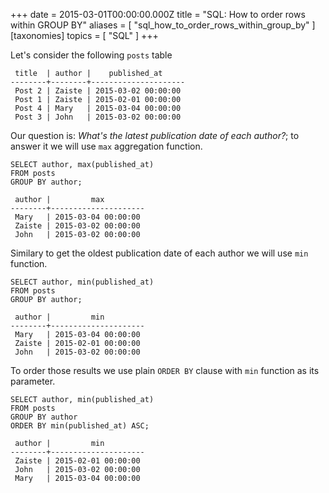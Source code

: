 +++
date = 2015-03-01T00:00:00.000Z
title = "SQL: How to order rows within GROUP BY"
aliases = [
  "sql_how_to_order_rows_within_group_by"
]
[taxonomies]
topics = [ "SQL" ]
+++

Let's consider the following `posts` table

```
 title  | author |    published_at
--------+--------+---------------------
 Post 2 | Zaiste | 2015-03-02 00:00:00
 Post 1 | Zaiste | 2015-02-01 00:00:00
 Post 4 | Mary   | 2015-03-04 00:00:00
 Post 3 | John   | 2015-03-02 00:00:00
```

Our question is: *What's the latest publication date of each author?*; to answer
it we will use `max` aggregation function.

```
SELECT author, max(published_at)
FROM posts
GROUP BY author;
```

```
 author |         max
--------+---------------------
 Mary   | 2015-03-04 00:00:00
 Zaiste | 2015-03-02 00:00:00
 John   | 2015-03-02 00:00:00
```

Similary to get the oldest publication date of each author we will use
`min` function.

```
SELECT author, min(published_at)
FROM posts
GROUP BY author;
```

```
 author |         min
--------+---------------------
 Mary   | 2015-03-04 00:00:00
 Zaiste | 2015-02-01 00:00:00
 John   | 2015-03-02 00:00:00
```

To order those results we use plain `ORDER BY` clause with `min` function as its
parameter.

```
SELECT author, min(published_at)
FROM posts
GROUP BY author
ORDER BY min(published_at) ASC;
```

```
 author |         min
--------+---------------------
 Zaiste | 2015-02-01 00:00:00
 John   | 2015-03-02 00:00:00
 Mary   | 2015-03-04 00:00:00
```

